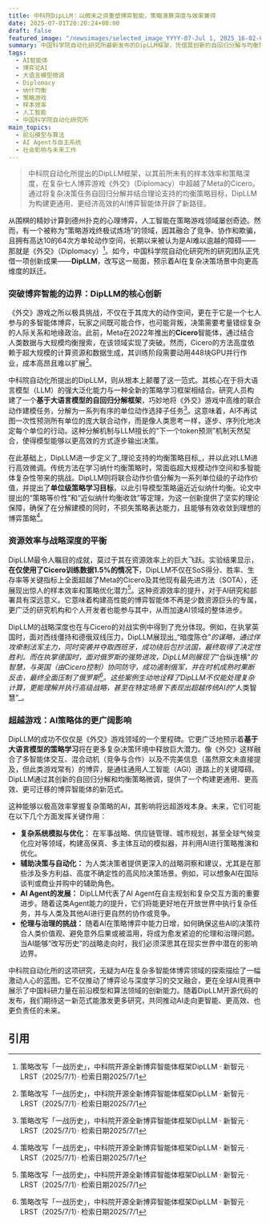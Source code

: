```yaml
---
title: 中科院DipLLM：以微末之资重塑博弈智能，策略演算深度与效率兼得
date: 2025-07-01T20:20:24+08:00
draft: false
featured_image: "/newsimages/selected_image_YYYY-07-Jul 1, 2025_16-02-06-492.jpg"
summary: 中国科学院自动化研究所最新发布的DipLLM框架，凭借其创新的自回归分解与均衡策略微调方法，在复杂七人博弈游戏《外交》中，仅用Meta Cicero 1.5%的训练数据就实现了性能超越。这项成果不仅展现了大语言模型在多智能体博弈中的巨大潜力与样本效率，也为构建更通用、更高效且更可迁移的AI策略体提供了全新的范式，预示着AI在复杂决策场景中的更广阔应用前景。
tags: 
  - AI智能体
  - 博弈论AI
  - 大语言模型微调
  - Diplomacy
  - 纳什均衡
  - 策略游戏
  - 样本效率
  - 人工智能
  - 中国科学院自动化研究所
main_topics: 
  - 前沿模型与算法
  - AI Agent与自主系统
  - 社会影响与未来工作
---
```


> 中科院自动化所提出的DipLLM框架，以其前所未有的样本效率和策略深度，在复杂七人博弈游戏《外交》（Diplomacy）中超越了Meta的Cicero。通过将复杂决策任务自回归分解并结合理论支持的均衡策略目标，DipLLM为构建更通用、更经济高效的AI博弈智能体开辟了新路径。

从围棋的精妙计算到德州扑克的心理博弈，人工智能在策略游戏领域屡创奇迹。然而，有一个被称为“策略游戏终极试炼场”的领域，因其融合了竞争、协作和欺骗，且拥有高达10的64次方单轮动作空间，长期以来被认为是AI难以逾越的障碍——那就是《外交》（Diplomacy）[^1]。如今，中国科学院自动化研究所的研究团队正凭借一项创新成果——**DipLLM**，改写这一局面，预示着AI在复杂决策场景中向更高维度的跃迁。

### 突破博弈智能的边界：DipLLM的核心创新

《外交》游戏之所以极具挑战，不仅在于其庞大的动作空间，更在于它是一个七人参与的多智能体博弈，玩家之间既可能合作，也可能背叛，决策需要考量错综复杂的人际关系和地缘政治。此前，Meta在2022年推出的**Cicero**智能体，通过结合人类数据与大规模均衡搜索，在该领域实现了突破。然而，Cicero的方法高度依赖于超大规模的计算资源和数据生成，其训练阶段需要动用448块GPU并行作业，成本高昂且难以扩展[^1]。

中科院自动化所提出的DipLLM，则从根本上颠覆了这一范式。其核心在于将大语言模型（LLM）的强大泛化能力与一种全新的策略学习框架相结合。研究人员构建了一个**基于大语言模型的自回归分解框架**，巧妙地将《外交》游戏中高维的联合动作建模任务，分解为一系列有序的单位动作选择子任务[^1]。这意味着，AI不再试图一次性预测所有单位的庞大联合动作，而是像人类思考一样，逐步、序列化地决定每个单位的行动。这种分解机制与LLM擅长的“下一个token预测”机制天然契合，使得模型能够以更高效的方式逐步输出决策。

在此基础上，DipLLM进一步定义了_理论支持的均衡策略目标_，并以此对LLM进行高效微调。传统方法在学习纳什均衡策略时，常面临超大规模动作空间和多智能体复杂性带来的挑战。DipLLM则将联合动作价值分解为一系列单位级的子动作价值，并提出了**单位级策略学习目标**，以此引导模型策略逼近近似纳什均衡。论文中提出的“策略等价性”和“近似纳什均衡收敛”等定理，为这一创新提供了坚实的理论保障，确保了在分解建模的同时，不损失策略表达能力，且能够有效收敛到理想的博弈策略[^1]。

### 资源效率与战略深度的平衡

DipLLM最令人瞩目的成就，莫过于其在资源效率上的巨大飞跃。实验结果显示，**在仅使用了Cicero训练数据1.5%的情况下**，DipLLM不仅在SoS得分、胜率、生存率等关键指标上全面超越了Meta的Cicero及其他现有最先进方法（SOTA），还展现出惊人的样本效率和策略优化潜力[^1]。这种资源效率的提升，对于AI研究和部署具有深远意义。它意味着构建高性能的博弈智能体不再是少数资源巨头的专属，更广泛的研究机构和个人开发者也能参与其中，从而加速AI领域的整体进步。

DipLLM的战略深度也在与Cicero的对战实例中得到了充分体现。例如，在执掌英国时，面对西线僵持和德俄双线压力，DipLLM展现出_“暗度陈仓”_的谋略，通过佯攻牵制法军主力，同时突袭并夺取西班牙，成功绕后包抄法国，最终取得了决定性胜利。而在执掌德国时，面对俄罗斯的强势进攻，DipLLM则展现了_“合纵连横”_的智慧，与英国（由Cicero控制）协同防守，成功遏制俄军，并在时机成熟时果断反击，最终全面压制了俄罗斯[^1]。这些案例生动地诠释了DipLLM不仅能处理复杂计算，更能理解并执行高级战略，甚至在特定场景下表现出超越传统AI的_“人类智慧”_。

### 超越游戏：AI策略体的更广阔影响

DipLLM的成功不仅仅是《外交》游戏领域的一个里程碑。它更广泛地预示着**基于大语言模型的策略学习**将在更多复杂决策环境中释放巨大潜力。像《外交》这样融合了多智能体交互、混合动机（竞争与合作）以及不完美信息（虽然原文未直接提及，但此类游戏常有）的博弈，是通往通用人工智能（AGI）道路上的关键障碍。DipLLM通过其创新的自回归分解和均衡策略微调，提供了一个构建更通用、更高效、更可迁移的博弈智能体的新范式。

这种能够以极高效率掌握复杂策略的AI，其影响将远超游戏本身。未来，它们可能在以下几个方面发挥关键作用：

*   **复杂系统模拟与优化：** 在军事战略、供应链管理、城市规划，甚至全球气候变化应对等领域，构建高保真、多主体互动的模拟器，并利用AI进行策略推演和优化。
*   **辅助决策与自动化：** 为人类决策者提供更深入的战略洞察和建议，尤其是在那些涉及多方利益、高度不确定性的高风险决策场景。例如，可以想象AI在国际谈判或商业并购中的辅助角色。
*   **AI Agent的发展：** DipLLM代表了AI Agent在自主规划和复杂交互方面的重要进步。随着这类Agent能力的提升，它们将能更好地在开放世界中执行复杂任务，并与人类及其他AI进行更自然的协作或竞争。
*   **伦理与治理的挑战：** 随着AI在策略博弈中能力日增，如何确保这些AI的决策符合人类价值观、避免意外后果或被滥用，将成为愈发紧迫的伦理和治理问题。当AI能够“改写历史”的战略走向时，我们必须深思其在现实世界中潜在的影响边界。

中科院自动化所的这项研究，无疑为AI在复杂多智能体博弈领域的探索描绘了一幅激动人心的蓝图。它不仅推动了博弈论与深度学习的交叉融合，更在全球AI竞赛中展示了中国科研力量在前沿模型和算法领域的创新能力。随着DipLLM开源代码的发布，我们期待这一新范式能激发更多研究，共同推动AI走向更智能、更高效、也更负责任的未来。

## 引用
[^1]: 策略改写「一战历史」，中科院开源全新博弈智能体框架DipLLM · 新智元 · LRST（2025/7/1）· 检索日期2025/7/1
[^2]: 策略改写「一战历史」，中科院开源全新博弈智能体框架DipLLM - 36氪 · 36氪（2025/7/1）· 检索日期2025/7/1
[^3]: 复课后的阿富汗大学教室→ - 北美生活引擎 · 北美生活引擎（未知）· 检索日期2025/7/1
[^4]: 不法贷款中介有多“坑”？这些案例触目惊心→ - 北美生活引擎 · 北美生活引擎（未知）· 检索日期2025/7/1
